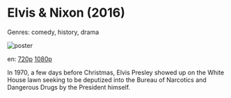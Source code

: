 # Elvis &amp; Nixon (2016)

Genres: comedy, history, drama

![poster](http://image.tmdb.org/t/p/w500/367GHvPaAkK7uPZR1AhZwULnu0x.jpg)

en:
  [720p](magnet:?xt=urn:btih:0B6AD9425FEAD754F31A790C48413E57896C70D9&tr=udp://glotorrents.pw:6969/announce&tr=udp://tracker.opentrackr.org:1337/announce&tr=udp://torrent.gresille.org:80/announce&tr=udp://tracker.openbittorrent.com:80&tr=udp://tracker.coppersurfer.tk:6969&tr=udp://tracker.leechers-paradise.org:6969&tr=udp://p4p.arenabg.ch:1337&tr=udp://tracker.internetwarriors.net:1337)
  [1080p](magnet:?xt=urn:btih:339C63DF6B63FA28E639E3564858824B60801C02&tr=udp://glotorrents.pw:6969/announce&tr=udp://tracker.opentrackr.org:1337/announce&tr=udp://torrent.gresille.org:80/announce&tr=udp://tracker.openbittorrent.com:80&tr=udp://tracker.coppersurfer.tk:6969&tr=udp://tracker.leechers-paradise.org:6969&tr=udp://p4p.arenabg.ch:1337&tr=udp://tracker.internetwarriors.net:1337)
  


In 1970, a few days before Christmas, Elvis Presley showed up on the White House lawn seeking to be deputized into the Bureau of Narcotics and Dangerous Drugs by the President himself.